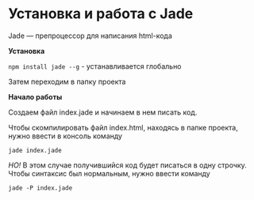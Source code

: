 # Установка и работа с Jade

Jade — препроцессор для написания html-кода

**Установка**

`npm install jade --g` - устанавливается глобально

Затем переходим в папку проекта

**Начало работы**

Создаем файл index.jade и начинаем в нем писать код.

Чтобы скомпилировать файл index.html, находясь в папке проекта, нужно ввести в консоль команду 

`jade index.jade`

*НО!* В этом случае получившийся код будет писаться в одну строчку. Чтобы синтаксис был нормальным, нужно ввести команду 

`jade -P index.jade`

